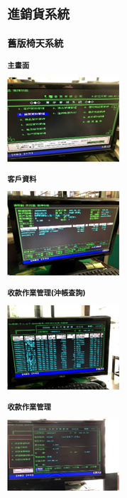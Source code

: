 # 進銷貨系統
## 舊版椅天系統
### 主畫面

<img src="https://github.com/zccheng8320/inv_project/blob/master/DemoPicture/IMG_7128.jpg" width="50%" height="50%">

### 客戶資料


<img src="https://github.com/zccheng8320/inv_project/blob/master/DemoPicture/IMG_7332.jpg" width="50%" height="50%">

### 收款作業管理(沖帳查詢)

<img src="https://github.com/zccheng8320/inv_project/blob/master/DemoPicture/IMG_7433.jpg" width="50%" height="50%">

### 收款作業管理

<img src="https://github.com/zccheng8320/inv_project/blob/master/DemoPicture/%E6%9C%AA%E5%91%BD%E5%90%8D.jpg" width="50%" height="50%">

